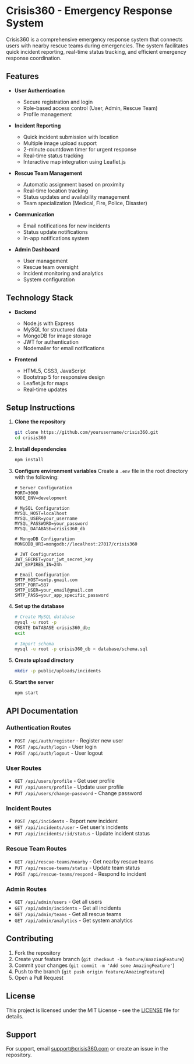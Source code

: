 # Crisis360 - Emergency Response System

Crisis360 is a comprehensive emergency response system that connects users with nearby rescue teams during emergencies. The system facilitates quick incident reporting, real-time status tracking, and efficient emergency response coordination.

## Features

- **User Authentication**
  - Secure registration and login
  - Role-based access control (User, Admin, Rescue Team)
  - Profile management

- **Incident Reporting**
  - Quick incident submission with location
  - Multiple image upload support
  - 2-minute countdown timer for urgent response
  - Real-time status tracking
  - Interactive map integration using Leaflet.js

- **Rescue Team Management**
  - Automatic assignment based on proximity
  - Real-time location tracking
  - Status updates and availability management
  - Team specialization (Medical, Fire, Police, Disaster)

- **Communication**
  - Email notifications for new incidents
  - Status update notifications
  - In-app notifications system

- **Admin Dashboard**
  - User management
  - Rescue team oversight
  - Incident monitoring and analytics
  - System configuration

## Technology Stack

- **Backend**
  - Node.js with Express
  - MySQL for structured data
  - MongoDB for image storage
  - JWT for authentication
  - Nodemailer for email notifications

- **Frontend**
  - HTML5, CSS3, JavaScript
  - Bootstrap 5 for responsive design
  - Leaflet.js for maps
  - Real-time updates

## Setup Instructions

1. **Clone the repository**
   ```bash
   git clone https://github.com/yourusername/crisis360.git
   cd crisis360
   ```

2. **Install dependencies**
   ```bash
   npm install
   ```

3. **Configure environment variables**
   Create a `.env` file in the root directory with the following:
   ```
   # Server Configuration
   PORT=3000
   NODE_ENV=development

   # MySQL Configuration
   MYSQL_HOST=localhost
   MYSQL_USER=your_username
   MYSQL_PASSWORD=your_password
   MYSQL_DATABASE=crisis360_db

   # MongoDB Configuration
   MONGODB_URI=mongodb://localhost:27017/crisis360

   # JWT Configuration
   JWT_SECRET=your_jwt_secret_key
   JWT_EXPIRES_IN=24h

   # Email Configuration
   SMTP_HOST=smtp.gmail.com
   SMTP_PORT=587
   SMTP_USER=your_email@gmail.com
   SMTP_PASS=your_app_specific_password
   ```

4. **Set up the database**
   ```bash
   # Create MySQL database
   mysql -u root -p
   CREATE DATABASE crisis360_db;
   exit

   # Import schema
   mysql -u root -p crisis360_db < database/schema.sql
   ```

5. **Create upload directory**
   ```bash
   mkdir -p public/uploads/incidents
   ```

6. **Start the server**
   ```bash
   npm start
   ```

## API Documentation

### Authentication Routes
- `POST /api/auth/register` - Register new user
- `POST /api/auth/login` - User login
- `POST /api/auth/logout` - User logout

### User Routes
- `GET /api/users/profile` - Get user profile
- `PUT /api/users/profile` - Update user profile
- `PUT /api/users/change-password` - Change password

### Incident Routes
- `POST /api/incidents` - Report new incident
- `GET /api/incidents/user` - Get user's incidents
- `PUT /api/incidents/:id/status` - Update incident status

### Rescue Team Routes
- `GET /api/rescue-teams/nearby` - Get nearby rescue teams
- `PUT /api/rescue-teams/status` - Update team status
- `POST /api/rescue-teams/respond` - Respond to incident

### Admin Routes
- `GET /api/admin/users` - Get all users
- `GET /api/admin/incidents` - Get all incidents
- `GET /api/admin/teams` - Get all rescue teams
- `GET /api/admin/analytics` - Get system analytics

## Contributing

1. Fork the repository
2. Create your feature branch (`git checkout -b feature/AmazingFeature`)
3. Commit your changes (`git commit -m 'Add some AmazingFeature'`)
4. Push to the branch (`git push origin feature/AmazingFeature`)
5. Open a Pull Request

## License

This project is licensed under the MIT License - see the [LICENSE](LICENSE) file for details.

## Support

For support, email support@crisis360.com or create an issue in the repository. 